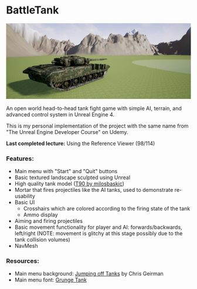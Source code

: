 # BattleTank

![](Screenshots/screenshot.png)

An open world head-to-head tank fight game with simple AI, terrain, and advanced control system in Unreal Engine 4.

This is my personal implementation of the project with the same name from "The Unreal Engine Developer Course" on Udemy.

**Last completed lecture:** Using the Reference Viewer (98/114)

### Features:
- Main menu with "Start" and "Quit" buttons
- Basic textured landscape sculpted using Unreal
- High quality tank model ([T90 by milosbaskic](https://www.cgtrader.com/free-3d-models/military/vehicle/russian-military-vehicles-t90))
- Mortar that fires projectiles like the AI tanks, used to demonstrate re-usability
- Basic UI
	- Crosshairs which are colored according to the firing state of the tank
	- Ammo display
- Aiming and firing projectiles
- Basic movement functionality for player and AI: forwards/backwards, left/right (NOTE: movement is glitchy at this stage possibly due to the tank collision volumes)
- NavMesh

### Resources:
- Main menu background: [Jumping off Tanks](https://unsplash.com/photos/xO5nNl8QCS4) by Chris Geirman
- Main menu font: [Grunge Tank](https://www.dafont.com/grunge-tank.font)